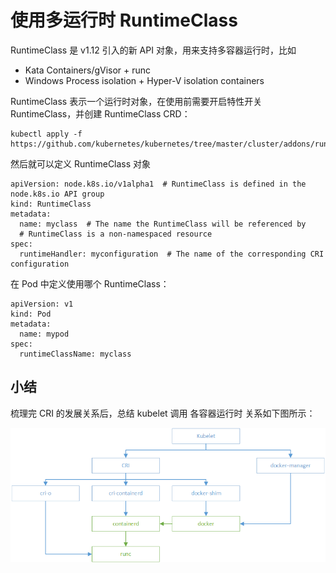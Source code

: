 # 使用多运行时 RuntimeClass

RuntimeClass 是 v1.12 引入的新 API 对象，用来支持多容器运行时，比如

- Kata Containers/gVisor + runc
- Windows Process isolation + Hyper-V isolation containers

RuntimeClass 表示一个运行时对象，在使用前需要开启特性开关 RuntimeClass，并创建 RuntimeClass CRD：

```
kubectl apply -f https://github.com/kubernetes/kubernetes/tree/master/cluster/addons/runtimeclass/runtimeclass_crd.yaml
```

然后就可以定义 RuntimeClass 对象

```
apiVersion: node.k8s.io/v1alpha1  # RuntimeClass is defined in the node.k8s.io API group
kind: RuntimeClass
metadata:
  name: myclass  # The name the RuntimeClass will be referenced by
  # RuntimeClass is a non-namespaced resource
spec:
  runtimeHandler: myconfiguration  # The name of the corresponding CRI configuration

```

在 Pod 中定义使用哪个 RuntimeClass：


```
apiVersion: v1
kind: Pod
metadata:
  name: mypod
spec:
  runtimeClassName: myclass

```

## 小结

梳理完 CRI 的发展关系后，总结 kubelet 调用 各容器运行时 关系如下图所示：

<div  align="center">
	<img src="../assets/kubelet.png" width = "600"  align=center />
</div>